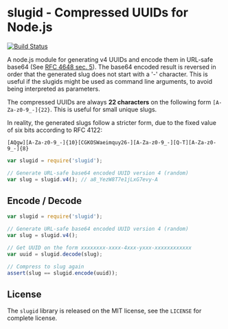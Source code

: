 slugid - Compressed UUIDs for Node.js 
=====================================
[![Build Status](https://travis-ci.org/jonasfj/slugid.svg?branch=master)](https://travis-ci.org/jonasfj/slugid)

A node.js module for generating v4 UUIDs and encode them in URL-safe base64
(See [RFC 4648 sec. 5](http://tools.ietf.org/html/rfc4648#section-5)).
The base64 encoded result is reversed in order that the generated slug does
not start with a '-' character. This is useful if the slugids might be used
as command line arguments, to avoid being interpreted as parameters.

The compressed UUIDs are always **22 characters** on the following form
`[A-Za-z0-9_-]{22}`. This is useful for small unique slugs.

In reality, the generated slugs follow a stricter form, due to the fixed
value of six bits according to RFC 4122:

`[AQgw][A-Za-z0-9_-]{10}[CGKOSWaeimquy26-][A-Za-z0-9_-][Q-T][A-Za-z0-9_-]{8}`

```js
var slugid = require('slugid');

// Generate URL-safe base64 encoded UUID version 4 (random)
var slug = slugid.v4(); // a8_YezW8T7e1jLxG7evy-A
```

Encode / Decode
---------------
```js
var slugid = require('slugid');

// Generate URL-safe base64 encoded UUID version 4 (random)
var slug = slugid.v4();

// Get UUID on the form xxxxxxxx-xxxx-4xxx-yxxx-xxxxxxxxxxxx
var uuid = slugid.decode(slug);

// Compress to slug again
assert(slug == slugid.encode(uuid));
```

License
-------
The `slugid` library is released on the MIT license, see the `LICENSE` for
complete license.

